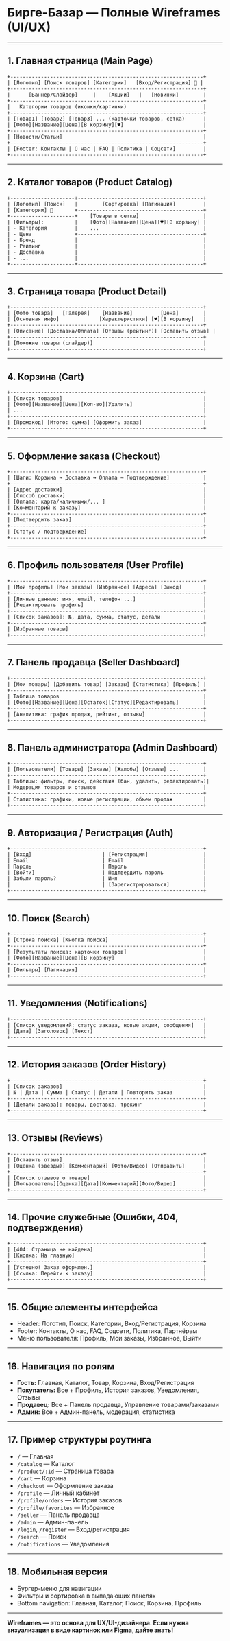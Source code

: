 # Бирге-Базар — Полные Wireframes (UI/UX)

---

## 1. Главная страница (Main Page)

```
+---------------------------------------------------------------+
| [Логотип] [Поиск товаров] [Категории]   [Вход/Регистрация] 🛒 |
+---------------------------------------------------------------+
|      [Баннер/Слайдер]     |    [Акции]   |   [Новинки]        |
+---------------------------------------------------------------+
|   Категории товаров (иконки/картинки)                         |
+---------------------------------------------------------------+
| [Товар1] [Товар2] [Товар3] ... (карточки товаров, сетка)      |
| [Фото][Название][Цена][В корзину][♥]                          |
+---------------------------------------------------------------+
| [Новости/Статьи]                                              |
+---------------------------------------------------------------+
| [Footer: Контакты | О нас | FAQ | Политика | Соцсети]         |
+---------------------------------------------------------------+
```

---

## 2. Каталог товаров (Product Catalog)

```
+---------------------+-----------------------------------------+
| [Логотип] [Поиск]   |        [Сортировка] [Пагинация]         |
| [Категории] 🛒       +-----------------------------------------+
+---------------------+    [Товары в сетке]                     |
| [Фильтры]:          |    [Фото][Название][Цена][♥][В корзину] |
| - Категория         |    ...                                  |
| - Цена              +-----------------------------------------+
| - Бренд             |                                         |
| - Рейтинг           |                                         |
| - Доставка          |                                         |
| - ...               |                                         |
+---------------------+-----------------------------------------+
```

---

## 3. Страница товара (Product Detail)

```
+---------------------------------------------------------------+
| [Фото товара]   [Галерея]    [Название]         [Цена]        |
| [Основная инфо]             [Характеристики] [♥][В корзину]   |
+---------------------------------------------------------------+
| [Описание] [Доставка/Оплата] [Отзывы (рейтинг)] [Оставить отзыв] |
+---------------------------------------------------------------+
| [Похожие товары (слайдер)]                                    |
+---------------------------------------------------------------+
```

---

## 4. Корзина (Cart)

```
+---------------------------------------------------------------+
| [Список товаров]                                              |
| [Фото][Название][Цена][Кол-во][Удалить]                       |
| ...                                                           |
+---------------------------------------------------------------+
| [Промокод] [Итого: сумма] [Оформить заказ]                    |
+---------------------------------------------------------------+
```

---

## 5. Оформление заказа (Checkout)

```
+---------------------------------------------------------------+
| [Шаги: Корзина → Доставка → Оплата → Подтверждение]           |
+---------------------------------------------------------------+
| [Адрес доставки]                                              |
| [Способ доставки]                                             |
| [Оплата: карта/наличными/... ]                                |
| [Комментарий к заказу]                                        |
+---------------------------------------------------------------+
| [Подтвердить заказ]                                           |
+---------------------------------------------------------------+
| [Статус / подтверждение]                                      |
+---------------------------------------------------------------+
```

---

## 6. Профиль пользователя (User Profile)

```
+---------------------------------------------------------------+
| [Мой профиль] [Мои заказы] [Избранное] [Адреса] [Выход]       |
+---------------------------------------------------------------+
| [Личные данные: имя, email, телефон ...]                      |
| [Редактировать профиль]                                       |
+---------------------------------------------------------------+
| [Список заказов]: №, дата, сумма, статус, детали              |
+---------------------------------------------------------------+
| [Избранные товары]                                            |
+---------------------------------------------------------------+
```

---

## 7. Панель продавца (Seller Dashboard)

```
+---------------------------------------------------------------+
| [Мои товары] [Добавить товар] [Заказы] [Статистика] [Профиль] |
+---------------------------------------------------------------+
| Таблица товаров                                               |
| [Фото][Название][Цена][Остаток][Статус][Редактировать]        |
+---------------------------------------------------------------+
| [Аналитика: график продаж, рейтинг, отзывы]                   |
+---------------------------------------------------------------+
```

---

## 8. Панель администратора (Admin Dashboard)

```
+---------------------------------------------------------------+
| [Пользователи] [Товары] [Заказы] [Жалобы] [Отзывы] ...        |
+---------------------------------------------------------------+
| Таблицы: фильтры, поиск, действия (бан, удалить, редактировать)|
| Модерация товаров и отзывов                                   |
+---------------------------------------------------------------+
| Статистика: графики, новые регистрации, объем продаж          |
+---------------------------------------------------------------+
```

---

## 9. Авторизация / Регистрация (Auth)

```
+---------------------------------------------------------------+
| [Вход]                       | [Регистрация]                  |
| Email                        | Email                          |
| Пароль                       | Пароль                         |
| [Войти]                      | Подтвердить пароль             |
| Забыли пароль?               | Имя                            |
|                              | [Зарегистрироваться]           |
+---------------------------------------------------------------+
```

---

## 10. Поиск (Search)

```
+---------------------------------------------------------------+
| [Строка поиска] [Кнопка поиска]                               |
+---------------------------------------------------------------+
| [Результаты поиска: карточки товаров]                         |
| [Фото][Название][Цена][В корзину]                             |
+---------------------------------------------------------------+
| [Фильтры] [Пагинация]                                         |
+---------------------------------------------------------------+
```

---

## 11. Уведомления (Notifications)

```
+---------------------------------------------------------------+
| [Список уведомлений: статус заказа, новые акции, сообщения]   |
| [Дата] [Заголовок] [Текст]                                    |
+---------------------------------------------------------------+
```

---

## 12. История заказов (Order History)

```
+---------------------------------------------------------------+
| [Список заказов]                                              |
| № | Дата | Сумма | Статус | Детали | Повторить заказ          |
+---------------------------------------------------------------+
| [Детали заказа]: товары, доставка, трекинг                    |
+---------------------------------------------------------------+
```

---

## 13. Отзывы (Reviews)

```
+---------------------------------------------------------------+
| [Оставить отзыв]                                              |
| [Оценка (звезды)] [Комментарий] [Фото/Видео] [Отправить]      |
+---------------------------------------------------------------+
| [Список отзывов о товаре]                                     |
| [Пользователь][Оценка][Дата][Комментарий][Фото/Видео]         |
+---------------------------------------------------------------+
```

---

## 14. Прочие служебные (Ошибки, 404, подтверждения)

```
+---------------------------------------------------------------+
| [404: Страница не найдена]                                    |
| [Кнопка: На главную]                                          |
+---------------------------------------------------------------+
| [Успешно! Заказ оформлен.]                                    |
| [Ссылка: Перейти к заказу]                                    |
+---------------------------------------------------------------+
```

---

## 15. Общие элементы интерфейса

- Header: Логотип, Поиск, Категории, Вход/Регистрация, Корзина
- Footer: Контакты, О нас, FAQ, Соцсети, Политика, Партнёрам
- Меню пользователя: Профиль, Мои заказы, Избранное, Выйти

---

## 16. Навигация по ролям

- **Гость:** Главная, Каталог, Товар, Корзина, Вход/Регистрация
- **Покупатель:** Все + Профиль, История заказов, Уведомления, Отзывы
- **Продавец:** Все + Панель продавца, Управление товарами/заказами
- **Админ:** Все + Админ-панель, модерация, статистика

---

## 17. Пример структуры роутинга

- `/` — Главная
- `/catalog` — Каталог
- `/product/:id` — Страница товара
- `/cart` — Корзина
- `/checkout` — Оформление заказа
- `/profile` — Личный кабинет
- `/profile/orders` — История заказов
- `/profile/favorites` — Избранное
- `/seller` — Панель продавца
- `/admin` — Админ-панель
- `/login`, `/register` — Вход/регистрация
- `/search` — Поиск
- `/notifications` — Уведомления

---

## 18. Мобильная версия

- Бургер-меню для навигации
- Фильтры и сортировка в выпадающих панелях
- Bottom navigation: Главная, Каталог, Поиск, Корзина, Профиль

---

**Wireframes — это основа для UX/UI-дизайнера. Если нужна визуализация в виде картинок или Figma, дайте знать!**